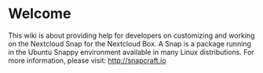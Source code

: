 # Welcome

This wiki is about providing help for developers on customizing and working on the Nextcloud Snap for the Nextcloud Box.
A Snap is a package running in the Ubuntu Snappy environment available in many Linux distributions. For more information, please visit: http://snapcraft.io